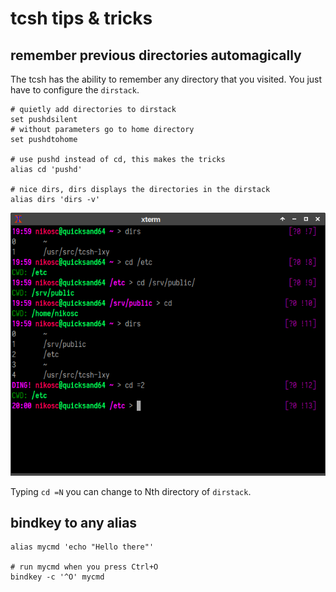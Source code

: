 # tcsh tips & tricks

## remember previous directories automagically

The tcsh has the ability to remember any directory that you visited.
You just have to configure the `dirstack`.

```
# quietly add directories to dirstack
set pushdsilent
# without parameters go to home directory
set pushdtohome

# use pushd instead of cd, this makes the tricks
alias cd 'pushd'

# nice dirs, dirs displays the directories in the dirstack
alias dirs 'dirs -v'
```
![pushd example](https://github.com/nereusx/tcsh-lxy/blob/master/pics/tt-pushd.png "PUSHD Example")

Typing `cd =N` you can change to Nth directory of `dirstack`.

## bindkey to any alias

```
alias mycmd 'echo "Hello there"'

# run mycmd when you press Ctrl+O
bindkey -c '^O' mycmd
```
